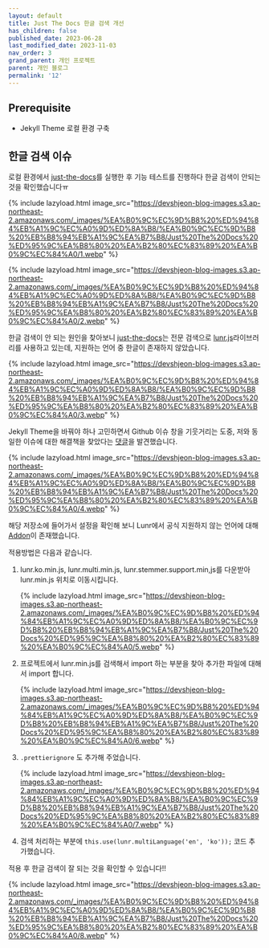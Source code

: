 ```yaml
---
layout: default
title: Just The Docs 한글 검색 개선
has_children: false
published_date: 2023-06-28
last_modified_date: 2023-11-03
nav_order: 3
grand_parent: 개인 프로젝트
parent: 개인 블로그
permalink: '12'
---
```

## Prerequisite

- Jekyll Theme 로컬 환경 구축

## 한글 검색 이슈


로컬 환경에서 [just-the-docs](https://github.com/just-the-docs/just-the-docs)를 실행한 후 기능 테스트를 진행하다 한글 검색이 안되는 것을 확인했습니다ㅠ


{% include lazyload.html image_src="https://devshjeon-blog-images.s3.ap-northeast-2.amazonaws.com/_images/%EA%B0%9C%EC%9D%B8%20%ED%94%84%EB%A1%9C%EC%A0%9D%ED%8A%B8/%EA%B0%9C%EC%9D%B8%20%EB%B8%94%EB%A1%9C%EA%B7%B8/Just%20The%20Docs%20%ED%95%9C%EA%B8%80%20%EA%B2%80%EC%83%89%20%EA%B0%9C%EC%84%A0/1.webp" %}


{% include lazyload.html image_src="https://devshjeon-blog-images.s3.ap-northeast-2.amazonaws.com/_images/%EA%B0%9C%EC%9D%B8%20%ED%94%84%EB%A1%9C%EC%A0%9D%ED%8A%B8/%EA%B0%9C%EC%9D%B8%20%EB%B8%94%EB%A1%9C%EA%B7%B8/Just%20The%20Docs%20%ED%95%9C%EA%B8%80%20%EA%B2%80%EC%83%89%20%EA%B0%9C%EC%84%A0/2.webp" %}


한글 검색이 안 되는 원인을 찾아보니 [just-the-docs](https://github.com/just-the-docs/just-the-docs)는 전문 검색으로 [lunr.js](https://lunrjs.com/)라이브러리를 사용하고 있는데, 지원하는 언어 중 한글이 존재하지 않았습니다.


{% include lazyload.html image_src="https://devshjeon-blog-images.s3.ap-northeast-2.amazonaws.com/_images/%EA%B0%9C%EC%9D%B8%20%ED%94%84%EB%A1%9C%EC%A0%9D%ED%8A%B8/%EA%B0%9C%EC%9D%B8%20%EB%B8%94%EB%A1%9C%EA%B7%B8/Just%20The%20Docs%20%ED%95%9C%EA%B8%80%20%EA%B2%80%EC%83%89%20%EA%B0%9C%EC%84%A0/3.webp" %}


Jekyll Theme을 바꿔야 하나 고민하면서 Github 이슈 창을 기웃거리는 도중, 저와 동일한 이슈에 대한 해결책을 찾았다는 [댓글](https://github.com/just-the-docs/just-the-docs/discussions/437#discussioncomment-259198)을 발견했습니다.


{% include lazyload.html image_src="https://devshjeon-blog-images.s3.ap-northeast-2.amazonaws.com/_images/%EA%B0%9C%EC%9D%B8%20%ED%94%84%EB%A1%9C%EC%A0%9D%ED%8A%B8/%EA%B0%9C%EC%9D%B8%20%EB%B8%94%EB%A1%9C%EA%B7%B8/Just%20The%20Docs%20%ED%95%9C%EA%B8%80%20%EA%B2%80%EC%83%89%20%EA%B0%9C%EC%84%A0/4.webp" %}


해당 저장소에 들어가서 설정을 확인해 보니 Lunr에서 공식 지원하지 않는 언어에 대해 [Addon](https://github.com/MihaiValentin/lunr-languages)이 존재했습니다.


적용방법은 다음과 같습니다.

1. lunr.ko.min.js, lunr.multi.min.js, lunr.stemmer.support.min,js를 다운받아 lunr.min.js 위치로 이동시킵니다.

	{% include lazyload.html image_src="https://devshjeon-blog-images.s3.ap-northeast-2.amazonaws.com/_images/%EA%B0%9C%EC%9D%B8%20%ED%94%84%EB%A1%9C%EC%A0%9D%ED%8A%B8/%EA%B0%9C%EC%9D%B8%20%EB%B8%94%EB%A1%9C%EA%B7%B8/Just%20The%20Docs%20%ED%95%9C%EA%B8%80%20%EA%B2%80%EC%83%89%20%EA%B0%9C%EC%84%A0/5.webp" %}

2. 프로젝트에서 lunr.min.js를 검색해서 import 하는 부분을 찾아 추가한 파일에 대해서 import 합니다.

	{% include lazyload.html image_src="https://devshjeon-blog-images.s3.ap-northeast-2.amazonaws.com/_images/%EA%B0%9C%EC%9D%B8%20%ED%94%84%EB%A1%9C%EC%A0%9D%ED%8A%B8/%EA%B0%9C%EC%9D%B8%20%EB%B8%94%EB%A1%9C%EA%B7%B8/Just%20The%20Docs%20%ED%95%9C%EA%B8%80%20%EA%B2%80%EC%83%89%20%EA%B0%9C%EC%84%A0/6.webp" %}

3. `.prettierignore` 도 추가해 주었습니다.

	{% include lazyload.html image_src="https://devshjeon-blog-images.s3.ap-northeast-2.amazonaws.com/_images/%EA%B0%9C%EC%9D%B8%20%ED%94%84%EB%A1%9C%EC%A0%9D%ED%8A%B8/%EA%B0%9C%EC%9D%B8%20%EB%B8%94%EB%A1%9C%EA%B7%B8/Just%20The%20Docs%20%ED%95%9C%EA%B8%80%20%EA%B2%80%EC%83%89%20%EA%B0%9C%EC%84%A0/7.webp" %}

4. 검색 처리하는 부분에 `this.use(lunr.multiLanguage('en', 'ko'));` 코드 추가했습니다.

적용 후 한글 검색이 잘 되는 것을 확인할 수 있습니다!!


{% include lazyload.html image_src="https://devshjeon-blog-images.s3.ap-northeast-2.amazonaws.com/_images/%EA%B0%9C%EC%9D%B8%20%ED%94%84%EB%A1%9C%EC%A0%9D%ED%8A%B8/%EA%B0%9C%EC%9D%B8%20%EB%B8%94%EB%A1%9C%EA%B7%B8/Just%20The%20Docs%20%ED%95%9C%EA%B8%80%20%EA%B2%80%EC%83%89%20%EA%B0%9C%EC%84%A0/8.webp" %}

